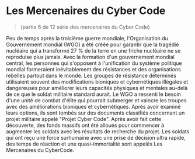 # Les Mercenaires du Cyber Code
> (partie 6 de 12 série des mercenaires du Cyber Code)
> 
Peu de temps après la troisième guerre mondiale, l'Organisation du Gouvernement mondial (WGO) a été créée pour garantir que la tragédie nucléaire qui a transformé 27 % de la terre en une friche nucléaire ne se reproduise plus jamais. Avec la formation d'un gouvernement mondial central, les personnes qui s'opposent à l'unification du système politique mondial formeraient inévitablement des résistances et des organisations rebelles partout dans le monde. Les groupes de résistance déterminés utilisaient souvent des modifications bioniques et cybernétiques illégales et dangereuses pour améliorer leurs capacités physiques et mentales au-delà de ce que le soldat militaire standard aurait. Le WGO a ressenti le besoin d'une unité de combat d'élite qui pourrait submerger et vaincre les troupes avec des améliorations bioniques et cybernétiques. Après avoir examiné leurs options, ils sont tombés sur des documents classifiés concernant un projet militaire appelé "Projet Cyber ​​Code". Après avoir fait cette découverte, des fonds massifs ont été alloués pour commencer à augmenter les soldats avec les résultats de recherche du projet. Les soldats qui ont reçu une force surhumaine avec une prise de décision ultra rapide, des temps de réaction et une quasi-immortalité sont appelés Les Mercenaires du Cyber ​​Code.
